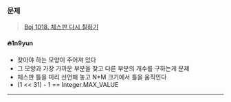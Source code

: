 ### 문제
> [Boj 1018. 체스판 다시 칠하기](https://www.acmicpc.net/problem/1018)



#### :fire:1n9yun

* 찾아야 하는 모양이 주어져 있다
* 그 모양과 가장 가까운 부분을 찾고 다른 부분의 개수를 구하는게 문제
* 체스판 틀을 미리 선언해 놓고 N*M 크기에서 틀을 움직인다
* (1 << 31) - 1 == Integer.MAX_VALUE

---

